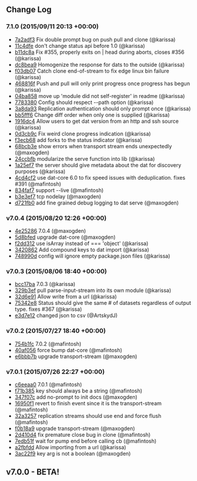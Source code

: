 ## Change Log

### 7.1.0 (2015/09/11 20:13 +00:00)
- [7a2adf3](https://github.com/maxogden/dat/commit/7a2adf3976d0b71acfb0b8e8ed86553650c63f5a) Fix double prompt bug  on push pull and clone (@karissa)
- [11c4dfe](https://github.com/maxogden/dat/commit/11c4dfe280137c1deae234d14480d833b5d8f717) don't change status api before 1.0 (@karissa)
- [b11dc8a](https://github.com/maxogden/dat/commit/b11dc8a5d95eef721250603e9e51fb42d6dde0dc) Fix #355, properly exits on | head during aborts, closes #356 (@karissa)
- [dc8bea9](https://github.com/maxogden/dat/commit/dc8bea95787be87492fb21218cdc090bc969d4aa) Homogenize the response for dats to the outside (@karissa)
- [f03db07](https://github.com/maxogden/dat/commit/f03db07b92ea7199a921ac67dbe2f7ef22f4132f) Catch clone end-of-stream to fix edge linux bin failure (@karissa)
- [468816f](https://github.com/maxogden/dat/commit/468816f36f3b53e6b15808a061c9102f96e39e74) Push and pull will only print progress once progress has begun (@karissa)
- [04ba858](https://github.com/maxogden/dat/commit/04ba858f5575d9daa4e8073d64860faeadd431c5) move up 'module did not self-register' in readme (@karissa)
- [7783380](https://github.com/maxogden/dat/commit/7783380766bf1cbdd8639bb617cdfeac970cec19) Config should respect --path option (@karissa)
- [3a8da93](https://github.com/maxogden/dat/commit/3a8da930bdffc98ce18ef19fcff292dff84b1037) Replication authentication should only prompt once (@karissa)
- [bb5fff6](https://github.com/maxogden/dat/commit/bb5fff6e304413a1d9c40f34580e22abd32db0b8) Change diff order when only one is supplied (@karissa)
- [1916dc4](https://github.com/maxogden/dat/commit/1916dc405c6891bfa06eadf75258aa0e39d0d931) Allow users to get dat version from an http and ssh source (@karissa)
- [0d3cb9c](https://github.com/maxogden/dat/commit/0d3cb9c786495494c2f5df477546cfe7ebeb7db1) Fix weird clone progress indication (@karissa)
- [f3ecb68](https://github.com/maxogden/dat/commit/f3ecb68a4f33587732950ca5da521fc1bdc43b69) add forks to the status indicator (@karissa)
- [68bcb3e](https://github.com/maxogden/dat/commit/68bcb3e2f2351899791009da0f3737a8f3a37ddd) show errors when transport stream ends unexpectedly (@maxogden)
- [24ccbfb](https://github.com/maxogden/dat/commit/24ccbfbc279b67b2b4192833c15ba162d5354bbf) modularize the serve function into lib (@karissa)
- [1a25ef7](https://github.com/maxogden/dat/commit/1a25ef7bc2c0c0d6651db0c3bc4f9cd810243daa) the server should give metadata about the dat for discovery purposes (@karissa)
- [4cd4cf2](https://github.com/maxogden/dat/commit/4cd4cf232a3b1398ef57ce469b587b7f19d49c84) use dat-core 6.0 to fix speed issues with deduplication. fixes #391 (@mafintosh)
- [834faf7](https://github.com/maxogden/dat/commit/834faf7898c66ca2483a1bcf30b959d994fda3fd) support --live (@mafintosh)
- [b3e3ef7](https://github.com/maxogden/dat/commit/b3e3ef7e81d7dd0751535d65df0f9e0cd221d809) tcp nodelay (@maxogden)
- [d721fb0](https://github.com/maxogden/dat/commit/d721fb02b8ac3b8a3d92126a582a5746d2c5a39c) add fine grained debug logging to dat serve (@maxogden)

### v7.0.4 (2015/08/20 12:26 +00:00)
- [4e25286](https://github.com/maxogden/dat/commit/4e2528622560510a371466bdd9f0e0b9d74c4c3a) 7.0.4 (@maxogden)
- [5d8bfed](https://github.com/maxogden/dat/commit/5d8bfed4aa556d8c6a74171c6706b734cc5ca909) upgrade dat-core (@maxogden)
- [f2dd312](https://github.com/maxogden/dat/commit/f2dd31244f4f928952fe29cad20d9dd0990d8d80) use isArray instead of === 'object' (@karissa)
- [3420862](https://github.com/maxogden/dat/commit/342086286eba0ea1e1ff003647b795fcff8a5efb) Add compound keys to dat import (@karissa)
- [748990d](https://github.com/maxogden/dat/commit/748990dec1c57943cdcc9a24b13a1fe3feb3e419) config will ignore empty package.json files (@karissa)

### v7.0.3 (2015/08/06 18:40 +00:00)
- [bcc17ba](https://github.com/maxogden/dat/commit/bcc17bab29c7dbfaa5a03080fadf33ad1b9d9f0c) 7.0.3 (@karissa)
- [329b3ef](https://github.com/maxogden/dat/commit/329b3ef94a79aea65d491543659fa79dbfb441a4) pull parse-input-stream into its own module (@karissa)
- [32d6e91](https://github.com/maxogden/dat/commit/32d6e912bb72c5416c549caff22dc41ef1275fb7) Allow write from a url (@karissa)
- [75342e8](https://github.com/maxogden/dat/commit/75342e8085cb2dfe80f875dbc72d175f90fe2e49) Status should give the same # of datasets regardless of output type. fixes #367 (@karissa)
- [e3d7e12](https://github.com/maxogden/dat/commit/e3d7e121109fcea1ea6473c583af1c09b6b839ee) changed json to csv (@ArtskydJ)

### v7.0.2 (2015/07/27 18:40 +00:00)
- [754b1fc](https://github.com/maxogden/dat/commit/754b1fc40053ce9e6813567baaeecf7649e042a7) 7.0.2 (@mafintosh)
- [40af056](https://github.com/maxogden/dat/commit/40af056893788462639e16e6652fb5a8be2eeb62) force bump dat-core (@mafintosh)
- [e6bbb7b](https://github.com/maxogden/dat/commit/e6bbb7b0fd3a61b3308ee29b035546cc82ed71fe) upgrade transport-stream (@maxogden)

### v7.0.1 (2015/07/26 22:27 +00:00)
- [c6eeaa0](https://github.com/maxogden/dat/commit/c6eeaa0f99bb17be3daabbe8202d6230c6686f55) 7.0.1 (@mafintosh)
- [f71b385](https://github.com/maxogden/dat/commit/f71b385cb4e6cccb1d79583e5401287b60511e5f) key should always be a string (@mafintosh)
- [347f07c](https://github.com/maxogden/dat/commit/347f07c18e1869d75064a02340ddd651da3c2815) add no-prompt to init docs (@maxogden)
- [16950f1](https://github.com/maxogden/dat/commit/16950f191b9979f13391fb9ae58a3cbfacab5189) revert to finish event since it is the transport-stream (@mafintosh)
- [32a3257](https://github.com/maxogden/dat/commit/32a32570c0dd0705bfef245696033a947584ab9e) replication streams should use end and force flush (@mafintosh)
- [f0b18a9](https://github.com/maxogden/dat/commit/f0b18a97786fa515bf3058780ba14d15021c6bc0) upgrade transport-stream (@maxogden)
- [2d410d4](https://github.com/maxogden/dat/commit/2d410d4597fdf376af6f7d3135631cdde724afb9) fix premature close bug in clone (@mafintosh)
- [7edb51f](https://github.com/maxogden/dat/commit/7edb51ffa88512add02879485508a71333977f37) wait for pump end before calling cb (@mafintosh)
- [a2fbfdd](https://github.com/maxogden/dat/commit/a2fbfdd8a69b774fde67f75fb51b2034d2d7334d) Allow importing from a url (@karissa)
- [3ac22f9](https://github.com/maxogden/dat/commit/3ac22f96e6ea05e6c41d3e41780d3274d71587f3) key arg is not a boolean (@maxogden)

## v7.0.0 - BETA!